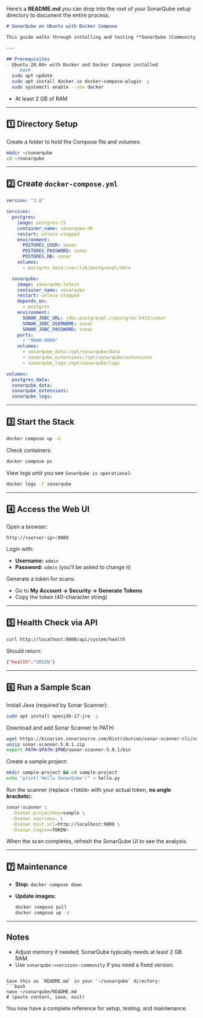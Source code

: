 Here’s a **README.md** you can drop into the root of your SonarQube setup directory to document the entire process.

````markdown
# SonarQube on Ubuntu with Docker Compose

This guide walks through installing and testing **SonarQube (Community Edition)** on Ubuntu using Docker Compose and running a sample scan.

---

## Prerequisites
- Ubuntu 20.04+ with Docker and Docker Compose installed  
  ```bash
  sudo apt update
  sudo apt install docker.io docker-compose-plugin -y
  sudo systemctl enable --now docker
````

* At least 2 GB of RAM

---

## 1️⃣ Directory Setup

Create a folder to hold the Compose file and volumes:

```bash
mkdir ~/sonarqube
cd ~/sonarqube
```

---

## 2️⃣ Create `docker-compose.yml`

```yaml
version: "3.8"

services:
  postgres:
    image: postgres:15
    container_name: sonarqube-db
    restart: unless-stopped
    environment:
      POSTGRES_USER: sonar
      POSTGRES_PASSWORD: sonar
      POSTGRES_DB: sonar
    volumes:
      - postgres_data:/var/lib/postgresql/data

  sonarqube:
    image: sonarqube:latest
    container_name: sonarqube
    restart: unless-stopped
    depends_on:
      - postgres
    environment:
      SONAR_JDBC_URL: jdbc:postgresql://postgres:5432/sonar
      SONAR_JDBC_USERNAME: sonar
      SONAR_JDBC_PASSWORD: sonar
    ports:
      - "9000:9000"
    volumes:
      - sonarqube_data:/opt/sonarqube/data
      - sonarqube_extensions:/opt/sonarqube/extensions
      - sonarqube_logs:/opt/sonarqube/logs

volumes:
  postgres_data:
  sonarqube_data:
  sonarqube_extensions:
  sonarqube_logs:
```

---

## 3️⃣ Start the Stack

```bash
docker compose up -d
```

Check containers:

```bash
docker compose ps
```

View logs until you see `SonarQube is operational`:

```bash
docker logs -f sonarqube
```

---

## 4️⃣ Access the Web UI

Open a browser:

```
http://<server-ip>:9000
```

Login with:

* **Username:** `admin`
* **Password:** `admin` (you’ll be asked to change it)

Generate a token for scans:

* Go to **My Account → Security → Generate Tokens**
* Copy the token (40-character string)

---

## 5️⃣ Health Check via API

```bash
curl http://localhost:9000/api/system/health
```

Should return:

```json
{"health":"GREEN"}
```

---

## 6️⃣ Run a Sample Scan

Install Java (required by Sonar Scanner):

```bash
sudo apt install openjdk-17-jre -y
```

Download and add Sonar Scanner to PATH:

```bash
wget https://binaries.sonarsource.com/Distribution/sonar-scanner-cli/sonar-scanner-5.0.1.zip
unzip sonar-scanner-5.0.1.zip
export PATH=$PATH:$PWD/sonar-scanner-5.0.1/bin
```

Create a sample project:

```bash
mkdir sample-project && cd sample-project
echo "print('Hello SonarQube')" > hello.py
```

Run the scanner (replace `<TOKEN>` with your actual token, **no angle brackets**):

```bash
sonar-scanner \
  -Dsonar.projectKey=sample \
  -Dsonar.sources=. \
  -Dsonar.host.url=http://localhost:9000 \
  -Dsonar.login=<TOKEN>
```

When the scan completes, refresh the SonarQube UI to see the analysis.

---

## 7️⃣ Maintenance

* **Stop:** `docker compose down`
* **Update images:**

  ```bash
  docker compose pull
  docker compose up -d
  ```

---

## Notes

* Adjust memory if needed; SonarQube typically needs at least 2 GB RAM.
* Use `sonarqube:<version>-community` if you need a fixed version.

````

Save this as `README.md` in your `~/sonarqube` directory:
```bash
nano ~/sonarqube/README.md
# (paste content, save, exit)
````

You now have a complete reference for setup, testing, and maintenance.
